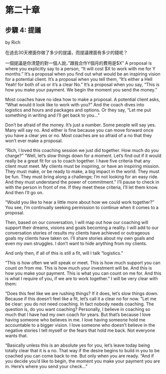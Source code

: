 # 第二十章

## 步驟 4: 提議

by Rich

在過去30天裡面你做了多少的提議，而提議裡面有多少的錢呢？

一個提議是你清楚的對一個人說，”跟我合作Y個月的費用是$X”
A proposal is where you explicitly say to a person, “It will cost $X to work with me for Y months.” It’s a proposal when you find out what would be an inspiring vision for a potential client. It’s a proposal when you tell them, “It’s either a Hell Yeah! for both of us or it’s a clear No.” It’s a proposal when you say, “This is how you make your payment. We begin the moment you send the money.”

Most coaches have no idea how to make a proposal. A potential client asks, “What would it look like to work with you?” And the coach dives into logistics and hours and packages and options. Or they say, “Let me put something in writing and I’ll get back to you…”

Don’t be afraid of the money. It’s just a number. Some people will say yes. Many will say no. And either is fine because you can move forward once you have a clear yes or no. Most coaches are so afraid of a no that they won’t ever make a proposal.

“Rich, I loved this coaching session we just did together. How much do you charge?” “Well, let’s slow things down for a moment. Let’s find out if it would really be a great fit for us to coach together. I have five criteria that any client must meet. My clients must be inspiring, or have an inspiring mission. They must make, or be ready to make, a big impact in the world. They must be fun. They must bring along a challenge; I’m not looking for an easy ride. And they must understand the power of commitment.” I’ll pause to check in with the person in front of me. If they meet these criteria, I’ll let them know. And then I’ll go on.

“Would you like to hear a little more about how we could work together?” You see, I’m continually seeking permission to continue when it comes to a proposal.

Then, based on our conversation, I will map out how our coaching will support their dreams, visions and goals becoming a reality. I will add to our conversation stories of results my clients have achieved or outrageous goals my clients have taken on. I’ll share stories about my own goals and even my own struggles. I don’t want to hide anything from my clients.

And only then, if all of this is still a fit, will I talk “logistics.”

“This is how often we will speak or meet. This is how much support you can count on from me. This is how much your investment will be. And this is how you make your payment. This is what you can count on me for. And this is what I require of you, if we are to work together.” I will be very clear with them:

“Does this feel like we are rushing things? If it does, let’s slow things down. Because if this doesn’t feel like a fit, let’s call it a clear no for now. “Let me be clear: you do not need coaching. In fact nobody needs coaching. The question is, do you want coaching? Personally, I believe in coaching so much that I have had my own coach for years. But that’s because I love having someone who believes in me. I love having someone hold me accountable to a bigger vision. I love someone who doesn’t believe in the negative stories I tell myself or the fears that hold me back. Not everyone wants that.

“Basically unless this is an absolute yes for you, let’s leave today being totally clear that it is a no. That way if the desire begins to build in you to be coached you can come back to me. But only when you are ready. “And if you decide you’d like to begin, the moment you make your payment you are in. Here’s where you send your check...”

